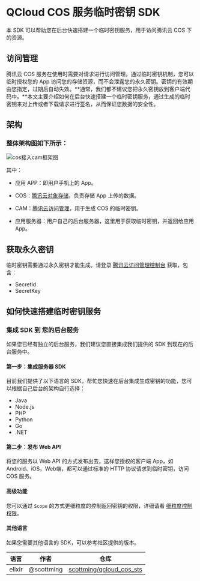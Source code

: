 # QCloud COS 服务临时密钥 SDK

本 SDK 可以帮助您在后台快速搭建一个临时密钥服务，用于访问腾讯云 COS 下的资源。

## 访问管理

腾讯云 COS 服务在使用时需要对请求进行访问管理。通过临时密钥机制，您可以临时授权您的 App 访问您的存储资源，而不会泄露您的永久密钥。密钥的有效期由您指定，过期后自动失效。**通常，我们都不建议您把永久密钥放到客户端代码中。**本文主要介绍如何在后台快速搭建一个临时密钥服务，通过生成的临时密钥来对上传或者下载请求进行签名，从而保证您数据的安全性。

## 架构

### 整体架构图如下所示：

![cos接入cam框架图](http://mc.qcloudimg.com/static/img/b1e187a9ec129ffc766c07a733ef4dd6/image.jpg)

其中：

- 应用 APP：即用户手机上的 App。
 
- COS：[腾讯云对象存储](https://cloud.tencent.com/product/cos)，负责存储 App 上传的数据。

- CAM：[腾讯云访问管理](https://cloud.tencent.com/product/cam)，用于生成 COS 的临时密钥。

- 应用服务器：用户自己的后台服务器，这里用于获取临时密钥，并返回给应用 App。

## 获取永久密钥

临时密钥需要通过永久密钥才能生成。请登录 [腾讯云访问管理控制台](https://console.cloud.tencent.com/cam/capi) 获取，包含：

- SecretId
- SecretKey
  
## 如何快速搭建临时密钥服务

### 集成 SDK 到 您的后台服务

如果您已经有独立的后台服务，我们建议您直接集成我们提供的 SDK 到现在的后台服务中。

#### 第一步：集成服务器 SDK

目前我们提供了以下语言的 SDK，帮忙您快速在后台集成生成密钥的功能，您可以根据自己后台的架构自行选择：

* Java
* Node.js
* PHP
* Python
* Go
* .NET

#### 第二步：发布 Web API

将您的服务以 Web API 的方式发布出去，这样您授权的客户端 App，如 Android、iOS，Web端，都可以通过标准的 HTTP 协议请求到临时密钥，访问 COS 服务。

#### 高级功能

您可以通过 `Scope` 的方式更细粒度的控制返回密钥的权限，详细请看 [细粒度控制权限](https://github.com/tencentyun/qcloud-cos-sts-sdk/blob/master/scope.md)。

#### 其他语言

如果您需要其他语言的 SDK，可以参考社区提供的版本。

| 语言      | 作者 |  仓库 | 
| ----------- | ----------- |----------- |
| elixir   | @scottming        |[scottming/qcloud_cos_sts](https://github.com/scottming/qcloud_cos_sts)        |

